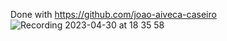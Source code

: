 Done with https://github.com/joao-aiveca-caseiro
![Recording 2023-04-30 at 18 35 58](https://user-images.githubusercontent.com/87911989/235367730-d0cd2e05-b730-4a63-bae2-4c16cfc3d328.gif)

